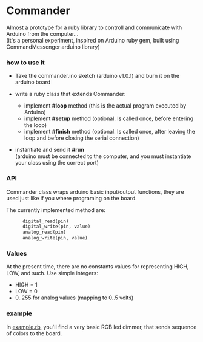 Commander
=========
Almost a prototype for a ruby library to controll and communicate with Arduino from the computer...  
(it's a personal experiment, inspired on Arduino ruby gem, built using CommandMessenger arduino library)  


### how to use it ###

* Take the commander.ino sketch (arduino v1.0.1) and burn it on the arduino board  
 
* write a ruby class that extends Commander:
  * implement **#loop** method (this is the actual program executed by Arduino)
  * implement **#setup** method (optional. Is called once, before entering the loop)
  * implement **#finish** method (optional. Is called once, after leaving the loop and before closing the serial connection)  
  
  
* instantiate and send it **#run**  
  (arduino must be connected to the computer, and you must instantiate your class using the correct port)


### API ###

  Commander class wraps arduino basic input/output functions, 
  they are used just like if you where programing on the board.
 

The currently implemented method are:


```ruby
      digital_read(pin)
      digital_write(pin, value)
      analog_read(pin)
      analog_write(pin, value)
```

### Values ###

  At the present time, there are no constants values for representing HIGH, LOW, and such.
  Use simple integers:

  * HIGH = 1
  * LOW = 0
  * 0..255 for analog values (mapping to 0..5 volts)

### example ###

  In [example.rb](https://github.com/F-3r/commander/blob/master/example.rb), you'll find a very basic RGB led dimmer, that sends sequence of colors to the board.
